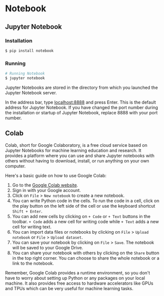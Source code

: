 # Notebook

## Jupyter Notebook

### Installation

```sh
$ pip install notebook
```

### Running

```sh
# Running Notebook
$ jupyter notebook
```

Jupyter Notebooks are stored in the directory from which you launched the Jupyter Notebook server.

In the address bar, type [localhost:8888](http://localhost:8888) and press Enter. This is the default address for Jupyter Notebook. If you have changed the port number during the installation or startup of Jupyter Notebook, replace 8888 with your port number.

## Colab

Colab, short for Google Colaboratory, is a free cloud service based on Jupyter Notebooks for machine learning education and research. It provides a platform where you can use and share Jupyter notebooks with others without having to download, install, or run anything on your own computer.

Here's a basic guide on how to use Google Colab:

1. Go to the [Google Colab website](https://colab.research.google.com/).
2. Sign in with your Google account.
3. Click on `File` > `New notebook` to create a new notebook.
4. You can write Python code in the cells. To run the code in a cell, click on the play button on the left side of the cell or use the keyboard shortcut `Shift + Enter`.
5. You can add new cells by clicking on `+ Code` or `+ Text` buttons in the toolbar. `+ Code` adds a new cell for writing code while `+ Text` adds a new cell for writing text.
6. You can import data files or notebooks by clicking on `File` > `Upload notebook` or `File` > `Upload dataset`.
7. You can save your notebook by clicking on `File` > `Save`. The notebook will be saved to your Google Drive.
8. You can share your notebook with others by clicking on the `Share` button in the top right corner. You can choose to share the whole notebook or a link to the notebook.

Remember, Google Colab provides a runtime environment, so you don't have to worry about setting up Python or any packages on your local machine. It also provides free access to hardware accelerators like GPUs and TPUs which can be very useful for machine learning tasks.
